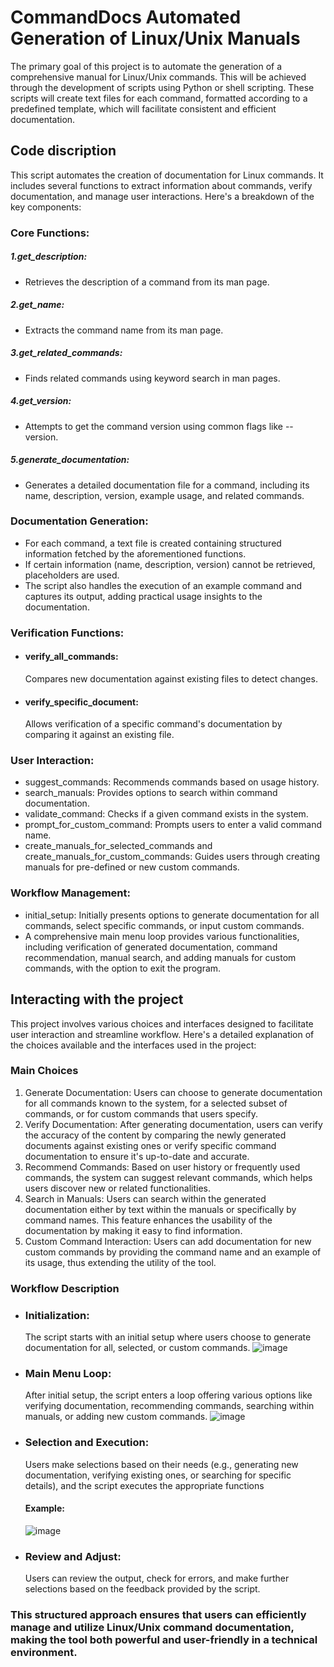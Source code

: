 # CommandDocs Automated Generation of Linux/Unix Manuals
The primary goal of this project is to automate the generation of a comprehensive manual for Linux/Unix commands. This will be achieved through the development of scripts using Python or shell scripting. These scripts will create text files for each command, formatted according to a predefined template, which will facilitate consistent and efficient documentation.

## Code discription
This script automates the creation of documentation for Linux commands. It includes several functions to extract information about commands, verify documentation, and manage user interactions. Here's a breakdown of the key components:

### Core Functions:
##### 1.get_description:
- Retrieves the description of a command from its man page.
##### 2.get_name: 
- Extracts the command name from its man page.
##### 3.get_related_commands: 
- Finds related commands using keyword search in man pages.
##### 4.get_version: 
- Attempts to get the command version using common flags like --version.
##### 5.generate_documentation: 
- Generates a detailed documentation file for a command, including its name, description, version, example usage, and related commands.

### Documentation Generation:
- For each command, a text file is created containing structured information fetched by the aforementioned functions.
- If certain information (name, description, version) cannot be retrieved, placeholders are used.
- The script also handles the execution of an example command and captures its output, adding practical usage insights to the documentation.

### Verification Functions:
- #### verify_all_commands:
  Compares new documentation against existing files to detect changes.
- #### verify_specific_document:
  Allows verification of a specific command's documentation by comparing it against an existing file.

### User Interaction:
- suggest_commands: Recommends commands based on usage history.
- search_manuals: Provides options to search within command documentation.
- validate_command: Checks if a given command exists in the system.
- prompt_for_custom_command: Prompts users to enter a valid command name.
- create_manuals_for_selected_commands and create_manuals_for_custom_commands: Guides users through creating manuals for pre-defined or new custom commands.

### Workflow Management:
- initial_setup: Initially presents options to generate documentation for all commands, select specific commands, or input custom commands.
- A comprehensive main menu loop provides various functionalities, including verification of generated documentation, command recommendation, manual search, and adding manuals for custom commands, with the option to exit the program.

## Interacting with the project
This project involves various choices and interfaces designed to facilitate user interaction and streamline workflow. Here's a detailed explanation of the choices available and the interfaces used in the project:

### Main Choices
1. Generate Documentation: Users can choose to generate documentation for all commands known to the system, for a selected subset of commands, or for custom commands that users specify.
2. Verify Documentation: After generating documentation, users can verify the accuracy of the content by comparing the newly generated documents against existing ones or verify specific command documentation to ensure it's up-to-date and accurate.
3. Recommend Commands: Based on user history or frequently used commands, the system can suggest relevant commands, which helps users discover new or related functionalities.
4. Search in Manuals: Users can search within the generated documentation either by text within the manuals or specifically by command names. This feature enhances the usability of the documentation by making it easy to find information.
5. Custom Command Interaction: Users can add documentation for new custom commands by providing the command name and an example of its usage, thus extending the utility of the tool.

### Workflow Description
- ### Initialization:
  The script starts with an initial setup where users choose to generate documentation for all, selected, or custom commands.
  ![image](https://github.com/HussainRadwan/CommandDocs-Automated-Generation-of-Linux-Unix-Manuals-using-shell/assets/161932786/bc6649d5-0721-434f-99e0-6518b656047b)
- ### Main Menu Loop:
  After initial setup, the script enters a loop offering various options like verifying documentation, recommending commands, searching within manuals, or adding new custom commands.
  ![image](https://github.com/HussainRadwan/CommandDocs-Automated-Generation-of-Linux-Unix-Manuals-using-shell/assets/161932786/21a83a3b-6784-4966-8e84-be5fc4bd7b8d)
- ### Selection and Execution:
  Users make selections based on their needs (e.g., generating new documentation, verifying existing ones, or searching for specific details), and the script executes the appropriate functions
  #### Example:
  ![image](https://github.com/HussainRadwan/CommandDocs-Automated-Generation-of-Linux-Unix-Manuals-using-shell/assets/161932786/cdb06c45-c2bd-4549-a120-08281069d92b)
- ### Review and Adjust:
  Users can review the output, check for errors, and make further selections based on the feedback provided by the script.

### This structured approach ensures that users can efficiently manage and utilize Linux/Unix command documentation, making the tool both powerful and user-friendly in a technical environment.
  
